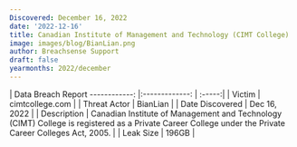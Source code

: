 ```yaml
---
Discovered: December 16, 2022
date: '2022-12-16'
title: Canadian Institute of Management and Technology (CIMT College)
image: images/blog/BianLian.png
author: Breachsense Support
draft: false
yearmonths: 2022/december
---
```



| Data Breach Report
------------:     |:-------------:    | :-----:|
| Victim      | cimtcollege.com      | 
| Threat Actor      | BianLian      | 
| Date Discovered      | Dec 16, 2022      | 
| Description      | Canadian Institute of Management and Technology (CIMT) College is registered as a Private Career College under the Private Career Colleges Act, 2005.      | 
| Leak Size      | 196GB      | 

